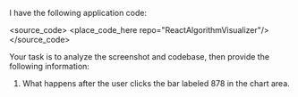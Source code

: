 I have the following application code:

<source_code>
<place_code_here repo="ReactAlgorithmVisualizer"/>
</source_code>

Your task is to analyze the screenshot and codebase, then provide the following information:
1) What happens after the user clicks the bar labeled 878 in the chart area.
